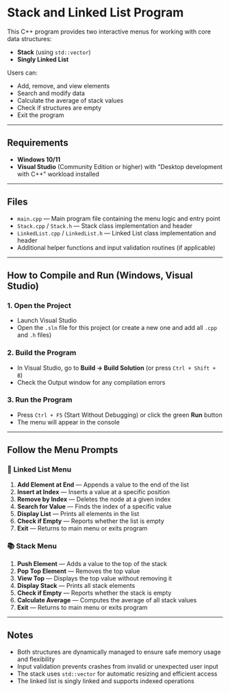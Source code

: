 ﻿# Stack and Linked List Program

This C++ program provides two interactive menus for working with core data structures:
- **Stack** (using `std::vector`)
- **Singly Linked List**

Users can:
- Add, remove, and view elements
- Search and modify data
- Calculate the average of stack values
- Check if structures are empty
- Exit the program

---

## Requirements
- **Windows 10/11**
- **Visual Studio** (Community Edition or higher) with "Desktop development with C++" workload installed

---

## Files
- `main.cpp` — Main program file containing the menu logic and entry point  
- `Stack.cpp` / `Stack.h` — Stack class implementation and header  
- `LinkedList.cpp` / `LinkedList.h` — Linked List class implementation and header  
- Additional helper functions and input validation routines (if applicable)

---

## How to Compile and Run (Windows, Visual Studio)

### 1. Open the Project
- Launch Visual Studio  
- Open the `.sln` file for this project (or create a new one and add all `.cpp` and `.h` files)

### 2. Build the Program
- In Visual Studio, go to **Build → Build Solution** (or press `Ctrl + Shift + B`)  
- Check the Output window for any compilation errors

### 3. Run the Program
- Press `Ctrl + F5` (Start Without Debugging) or click the green **Run** button  
- The menu will appear in the console

---

## Follow the Menu Prompts

### 🔗 Linked List Menu
1. **Add Element at End** — Appends a value to the end of the list  
2. **Insert at Index** — Inserts a value at a specific position  
3. **Remove by Index** — Deletes the node at a given index  
4. **Search for Value** — Finds the index of a specific value  
5. **Display List** — Prints all elements in the list  
6. **Check if Empty** — Reports whether the list is empty  
7. **Exit** — Returns to main menu or exits program  

### 📚 Stack Menu
1. **Push Element** — Adds a value to the top of the stack  
2. **Pop Top Element** — Removes the top value  
3. **View Top** — Displays the top value without removing it  
4. **Display Stack** — Prints all stack elements  
5. **Check if Empty** — Reports whether the stack is empty  
6. **Calculate Average** — Computes the average of all stack values  
0. **Exit** — Returns to main menu or exits program  

---

## Notes
- Both structures are dynamically managed to ensure safe memory usage and flexibility  
- Input validation prevents crashes from invalid or unexpected user input  
- The stack uses `std::vector` for automatic resizing and efficient access  
- The linked list is singly linked and supports indexed operations  
